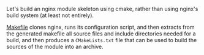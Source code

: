 Let's build an nginx module skeleton using cmake, rather than using nginx's
build system (at least not entirely).

[Makefile](Makefile) clones nginx, runs its configuration script, and then
extracts from the generated makefile all source files and include directories
needed for a build, and then produces a `CMakeLists.txt` file that can be
used to build the sources of the module into an archive.

